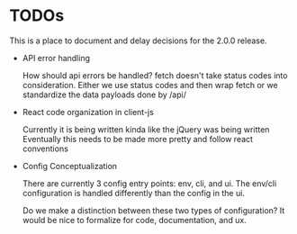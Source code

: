 # TODOs

This is a place to document and delay decisions for the 2.0.0 release. 

- API error handling  

    How should api errors be handled? fetch doesn't take status codes into consideration.
    Either we use status codes and then wrap fetch or we standardize the data payloads done by /api/

- React code organization in client-js  

    Currently it is being written kinda like the jQuery was being written
    Eventually this needs to be made more pretty and follow react conventions

- Config Conceptualization  

    There are currently 3 config entry points: env, cli, and ui.
    The env/cli configuration is handled differently than the config in the ui.
    
    Do we make a distinction between these two types of configuration?
    It would be nice to formalize for code, documentation, and ux.